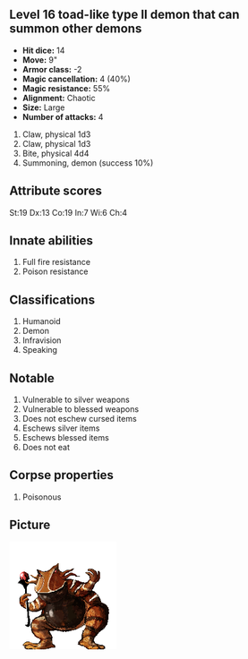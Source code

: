 ## Level 16 toad-like type II demon that can summon other demons

- **Hit dice:** 14
- **Move:** 9"
- **Armor class:** -2
- **Magic cancellation:** 4 (40%)
- **Magic resistance:** 55%
- **Alignment:** Chaotic
- **Size:** Large
- **Number of attacks:** 4
1. Claw, physical 1d3
2. Claw, physical 1d3
3. Bite, physical 4d4
4. Summoning, demon (success 10%)

## Attribute scores

St:19 Dx:13 Co:19 In:7 Wi:6 Ch:4

## Innate abilities

1. Full fire resistance
2. Poison resistance

## Classifications

1. Humanoid
2. Demon
3. Infravision
4. Speaking

## Notable

1. Vulnerable to silver weapons
2. Vulnerable to blessed weapons
3. Does not eschew cursed items
4. Eschews silver items
5. Eschews blessed items
6. Does not eat

## Corpse properties

1. Poisonous

## Picture

![Hezrou](https://github.com/hyvanmielenpelit/GnollHackTileSet/blob/main/Monsters/hezrou/hezrou.png?raw=true)
